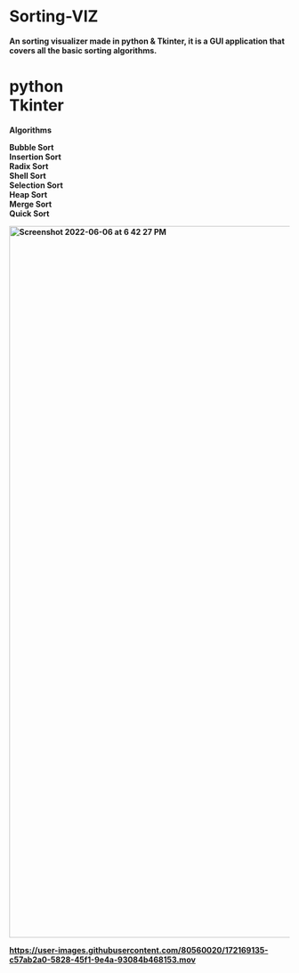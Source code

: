# Sorting-VIZ
<b>An sorting visualizer made in python & Tkinter, it is a GUI application that covers all the basic sorting algorithms.

<h1>python<br>
Tkinter</h1>

<b>Algorithms

Bubble Sort <br>
Insertion Sort <br>
Radix Sort <br>
Shell Sort <br>
Selection Sort <br>
Heap Sort <br>
Merge Sort <br>
Quick Sort <br>

<img width="1279" alt="Screenshot 2022-06-06 at 6 42 27 PM" src="https://user-images.githubusercontent.com/80560020/172168050-d81123d6-0924-4615-8e7d-2ce72b632317.png">




https://user-images.githubusercontent.com/80560020/172169135-c57ab2a0-5828-45f1-9e4a-93084b468153.mov




